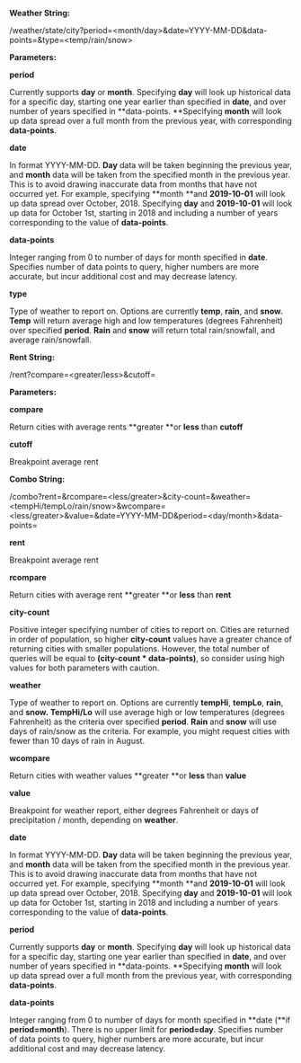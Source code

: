 **Weather String:**

/weather/state/city?period=<month/day>&date=YYYY-MM-DD&data-points=<integer>&type=<temp/rain/snow>

**Parameters:**

**period**

Currently supports **day** or **month**. Specifying **day** will look up historical data for a specific day, starting one year earlier than specified in **date**, and over number of years specified in **data-points. **Specifying **month** will look up data spread over a full month from the previous year, with corresponding **data-points**.

**date**

In format YYYY-MM-DD. **Day** data will be taken beginning the previous year, and **month** data will be taken from the specified month in the previous year. This is to avoid drawing inaccurate data from months that have not occurred yet. For example, specifying **month **and **2019-10-01** will look up data spread over October, 2018. Specifying **day** and **2019-10-01** will look up data for October 1st, starting in 2018 and including a number of years corresponding to the value of **data-points**.

**data-points**

Integer ranging from 0 to number of days for month specified in **date**. Specifies number of data points to query, higher numbers are more accurate, but incur additional cost and may decrease latency.

**type**

Type of weather to report on. Options are currently **temp**, **rain**, and **snow.** **Temp** will return average high and low temperatures (degrees Fahrenheit) over specified **period**. **Rain** and **snow** will return total rain/snowfall, and average rain/snowfall.

**Rent String:**

/rent?compare=<greater/less>&cutoff=<integer>

**Parameters:**

**compare**

Return cities with average rents **greater **or **less** than **cutoff**

**cutoff**

Breakpoint average rent

**Combo String:**

/combo?rent=<integer>&rcompare=<less/greater>&city-count=<integer>&weather=<tempHi/tempLo/rain/snow>&wcompare=<less/greater>&value=<integer>&date=YYYY-MM-DD&period=<day/month>&data-points=<integer>

**rent**

Breakpoint average rent

**rcompare**

Return cities with average rent **greater **or **less** than **rent**

**city-count**

Positive integer specifying number of cities to report on. Cities are returned in order of population, so higher **city-count** values have a greater chance of returning cities with smaller populations. However, the total number of queries will be equal to **(city-count * data-points)**, so consider using high values for both parameters with caution.

**weather**

Type of weather to report on. Options are currently **tempHi**, **tempLo**, **rain**, and **snow.** **TempHi/Lo** will use average high or low temperatures (degrees Fahrenheit) as the criteria over specified **period**. **Rain** and **snow** will use days of rain/snow as the criteria. For example, you might request cities with fewer than 10 days of rain in August.

**wcompare**

Return cities with weather values **greater **or **less** than **value**

**value**

Breakpoint for weather report, either degrees Fahrenheit or days of precipitation / month, depending on **weather**.

**date**

In format YYYY-MM-DD. **Day** data will be taken beginning the previous year, and **month** data will be taken from the specified month in the previous year. This is to avoid drawing inaccurate data from months that have not occurred yet. For example, specifying **month **and **2019-10-01** will look up data spread over October, 2018. Specifying **day** and **2019-10-01** will look up data for October 1st, starting in 2018 and including a number of years corresponding to the value of **data-points**.

**period**

Currently supports **day** or **month**. Specifying **day** will look up historical data for a specific day, starting one year earlier than specified in **date**, and over number of years specified in **data-points. **Specifying **month** will look up data spread over a full month from the previous year, with corresponding **data-points**.

**data-points**

Integer ranging from 0 to number of days for month specified in **date (**if **period=month**). There is no upper limit for **period=day**. Specifies number of data points to query, higher numbers are more accurate, but incur additional cost and may decrease latency.